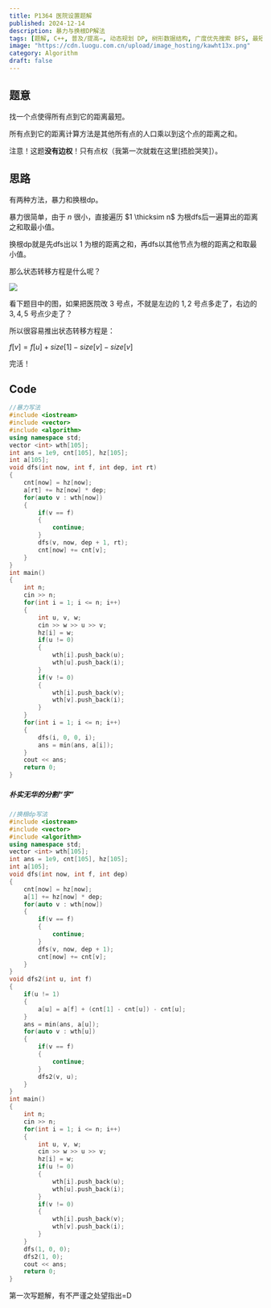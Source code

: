 ```yaml
---
title: P1364 医院设置题解
published: 2024-12-14
description: 暴力与换根DP解法
tags: [题解, C++, 普及/提高−, 动态规划 DP, 树形数据结构, 广度优先搜索 BFS, 最短路, 树的重心]
image: "https://cdn.luogu.com.cn/upload/image_hosting/kawht13x.png"
category: Algorithm
draft: false
---
```


## 题意
找一个点使得所有点到它的距离最短。

所有点到它的距离计算方法是其他所有点的人口乘以到这个点的距离之和。

注意！这题**没有边权**！只有点权（我第一次就栽在这里[捂脸哭笑]）。

## 思路

有两种方法，暴力和换根dp。

暴力很简单，由于 $n$ 很小，直接遍历 $1 \thicksim n$ 为根dfs后一遍算出的距离之和取最小值。

换根dp就是先dfs出以 $1$ 为根的距离之和，再dfs以其他节点为根的距离之和取最小值。

那么状态转移方程是什么呢？

![](https://cdn.luogu.com.cn/upload/image_hosting/kawht13x.png)

看下题目中的图，如果把医院改 $3$ 号点，不就是左边的 $1, 2$ 号点多走了，右边的 $3, 4, 5$ 号点少走了？

所以很容易推出状态转移方程是：

$f[v]=f[u]+size[1]−size[v]−size[v]$

完活！

## Code


```cpp
//暴力写法
#include <iostream>
#include <vector>
#include <algorithm>
using namespace std;
vector <int> wth[105];
int ans = 1e9, cnt[105], hz[105];
int a[105];
void dfs(int now, int f, int dep, int rt)
{
    cnt[now] = hz[now];
    a[rt] += hz[now] * dep;
    for(auto v : wth[now])
    {
        if(v == f)
        {
            continue;
        }
        dfs(v, now, dep + 1, rt);
        cnt[now] += cnt[v];
    }
}
int main()
{
    int n;
    cin >> n;
    for(int i = 1; i <= n; i++)
    {
        int u, v, w;
        cin >> w >> u >> v;
        hz[i] = w;
        if(u != 0)
        {
            wth[i].push_back(u);
            wth[u].push_back(i);
        }
        if(v != 0)
        {
            wth[i].push_back(v);
            wth[v].push_back(i);
        }
    }
    for(int i = 1; i <= n; i++)
    {
        dfs(i, 0, 0, i);
        ans = min(ans, a[i]);
    }
    cout << ans;
    return 0;
}
```

##### 朴实无华的分割“字”


```cpp
//换根dp写法
#include <iostream>
#include <vector>
#include <algorithm>
using namespace std;
vector <int> wth[105];
int ans = 1e9, cnt[105], hz[105];
int a[105];
void dfs(int now, int f, int dep)
{
    cnt[now] = hz[now];
    a[1] += hz[now] * dep;
    for(auto v : wth[now])
    {
        if(v == f)
        {
            continue;
        }
        dfs(v, now, dep + 1);
        cnt[now] += cnt[v];
    }
}
void dfs2(int u, int f)
{
    if(u != 1)
    {
        a[u] = a[f] + (cnt[1] - cnt[u]) - cnt[u];
    }
    ans = min(ans, a[u]);
    for(auto v : wth[u])
    {
        if(v == f)
        {
            continue;
        }
        dfs2(v, u);
    }
}
int main()
{
    int n;
    cin >> n;
    for(int i = 1; i <= n; i++)
    {
        int u, v, w;
        cin >> w >> u >> v;
        hz[i] = w;
        if(u != 0)
        {
            wth[i].push_back(u);
            wth[u].push_back(i);
        }
        if(v != 0)
        {
            wth[i].push_back(v);
            wth[v].push_back(i);
        }
    }
    dfs(1, 0, 0);
    dfs2(1, 0);
    cout << ans;
    return 0;
}
```
第一次写题解，有不严谨之处望指出=D